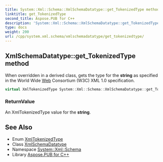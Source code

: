 ```yaml
---
title: System::Xml::Schema::XmlSchemaDatatype::get_TokenizedType method
linktitle: get_TokenizedType
second_title: Aspose.PUB for C++
description: 'System::Xml::Schema::XmlSchemaDatatype::get_TokenizedType method. When overridden in a derived class, gets the type for the string as specified in the World Wide Web Consortium (W3C) XML 1.0 specification in C++.'
type: docs
weight: 200
url: /cpp/system.xml.schema/xmlschemadatatype/get_tokenizedtype/
---
```

## XmlSchemaDatatype::get_TokenizedType method


When overridden in a derived class, gets the type for the **string** as specified in the World Wide [Web](../../../system.web/) Consortium (W3C) XML 1.0 specification.

```cpp
virtual XmlTokenizedType System::Xml::Schema::XmlSchemaDatatype::get_TokenizedType()=0
```


### ReturnValue

An XmlTokenizedType value for the **string**.

## See Also

* Enum [XmlTokenizedType](../../../system.xml/xmltokenizedtype/)
* Class [XmlSchemaDatatype](../)
* Namespace [System::Xml::Schema](../../)
* Library [Aspose.PUB for C++](../../../)
